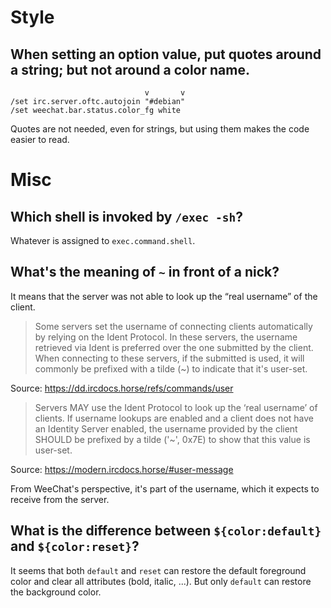 # Style
## When setting an option value, put quotes around a string; but not around a color name.

                                  v       v
    /set irc.server.oftc.autojoin "#debian"
    /set weechat.bar.status.color_fg white

Quotes are not needed, even for strings, but using them makes the code easier to
read.

##
# Misc
## Which shell is invoked by `/exec -sh`?

Whatever is assigned to `exec.command.shell`.

## What's the meaning of `~` in front of a nick?

It means that the server was not able  to look up the “real username” of the
client.

   > Some  servers  set the  username  of  connecting clients  automatically  by
   > relying on the Ident Protocol. In these servers, the username retrieved via
   > Ident is preferred over the one submitted by the client. When connecting to
   > these servers,  if the submitted  <username> is  used, it will  commonly be
   > prefixed with a tilde (~) to indicate that it's user-set.

Source: <https://dd.ircdocs.horse/refs/commands/user>

   > Servers MAY  use the Ident Protocol  to look up the  ‘real username’ of
   > clients. If username  lookups are  enabled and  a client  does not  have an
   > Identity  Server enabled,  the username  provided by  the client  SHOULD be
   > prefixed by a tilde ('~', 0x7E) to show that this value is user-set.

Source: <https://modern.ircdocs.horse/#user-message>

From  WeeChat's perspective,  it's part  of the  username, which  it expects  to
receive from the server.

## What is the difference between `${color:default}` and `${color:reset}`?

It seems  that both  `default` and  `reset` can  restore the  default foreground
color  and clear  all attributes  (bold, italic,  ...). But  only `default`  can
restore the background color.
